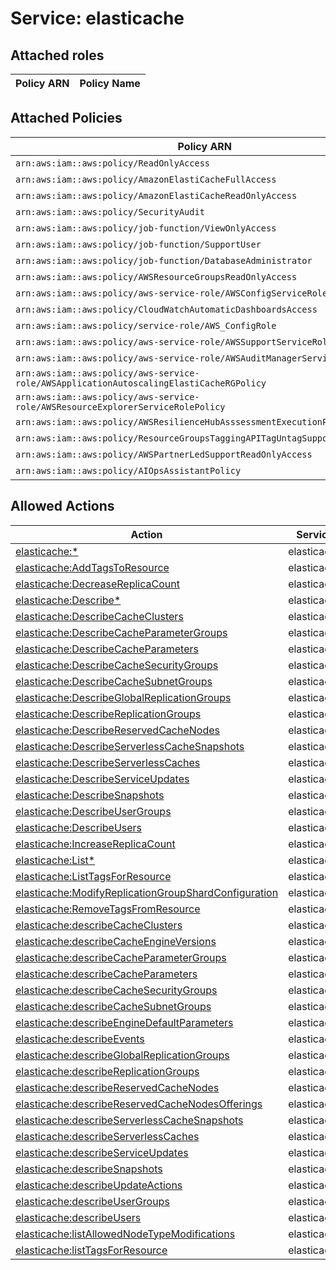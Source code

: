 # Service: elasticache

## Attached roles

| Policy ARN | Policy Name |
|------------|-------------|
## Attached Policies

| Policy ARN | Policy Name |
|------------|-------------|
| `arn:aws:iam::aws:policy/ReadOnlyAccess` | [ReadOnlyAccess](../policies.md#readonlyaccess) |
| `arn:aws:iam::aws:policy/AmazonElastiCacheFullAccess` | [AmazonElastiCacheFullAccess](../policies.md#amazonelasticachefullaccess) |
| `arn:aws:iam::aws:policy/AmazonElastiCacheReadOnlyAccess` | [AmazonElastiCacheReadOnlyAccess](../policies.md#amazonelasticachereadonlyaccess) |
| `arn:aws:iam::aws:policy/SecurityAudit` | [SecurityAudit](../policies.md#securityaudit) |
| `arn:aws:iam::aws:policy/job-function/ViewOnlyAccess` | [ViewOnlyAccess](../policies.md#viewonlyaccess) |
| `arn:aws:iam::aws:policy/job-function/SupportUser` | [SupportUser](../policies.md#supportuser) |
| `arn:aws:iam::aws:policy/job-function/DatabaseAdministrator` | [DatabaseAdministrator](../policies.md#databaseadministrator) |
| `arn:aws:iam::aws:policy/AWSResourceGroupsReadOnlyAccess` | [AWSResourceGroupsReadOnlyAccess](../policies.md#awsresourcegroupsreadonlyaccess) |
| `arn:aws:iam::aws:policy/aws-service-role/AWSConfigServiceRolePolicy` | [AWSConfigServiceRolePolicy](../policies.md#awsconfigservicerolepolicy) |
| `arn:aws:iam::aws:policy/CloudWatchAutomaticDashboardsAccess` | [CloudWatchAutomaticDashboardsAccess](../policies.md#cloudwatchautomaticdashboardsaccess) |
| `arn:aws:iam::aws:policy/service-role/AWS_ConfigRole` | [AWS_ConfigRole](../policies.md#aws_configrole) |
| `arn:aws:iam::aws:policy/aws-service-role/AWSSupportServiceRolePolicy` | [AWSSupportServiceRolePolicy](../policies.md#awssupportservicerolepolicy) |
| `arn:aws:iam::aws:policy/aws-service-role/AWSAuditManagerServiceRolePolicy` | [AWSAuditManagerServiceRolePolicy](../policies.md#awsauditmanagerservicerolepolicy) |
| `arn:aws:iam::aws:policy/aws-service-role/AWSApplicationAutoscalingElastiCacheRGPolicy` | [AWSApplicationAutoscalingElastiCacheRGPolicy](../policies.md#awsapplicationautoscalingelasticachergpolicy) |
| `arn:aws:iam::aws:policy/aws-service-role/AWSResourceExplorerServiceRolePolicy` | [AWSResourceExplorerServiceRolePolicy](../policies.md#awsresourceexplorerservicerolepolicy) |
| `arn:aws:iam::aws:policy/AWSResilienceHubAsssessmentExecutionPolicy` | [AWSResilienceHubAsssessmentExecutionPolicy](../policies.md#awsresiliencehubasssessmentexecutionpolicy) |
| `arn:aws:iam::aws:policy/ResourceGroupsTaggingAPITagUntagSupportedResources` | [ResourceGroupsTaggingAPITagUntagSupportedResources](../policies.md#resourcegroupstaggingapitaguntagsupportedresources) |
| `arn:aws:iam::aws:policy/AWSPartnerLedSupportReadOnlyAccess` | [AWSPartnerLedSupportReadOnlyAccess](../policies.md#awspartnerledsupportreadonlyaccess) |
| `arn:aws:iam::aws:policy/AIOpsAssistantPolicy` | [AIOpsAssistantPolicy](../policies.md#aiopsassistantpolicy) |

## Allowed Actions

| Action | Service |
|--------|---------|
| [elasticache:*](../actions.md#elasticache:all) | elasticache |
| [elasticache:AddTagsToResource](../actions.md#elasticache:addtagstoresource) | elasticache |
| [elasticache:DecreaseReplicaCount](../actions.md#elasticache:decreasereplicacount) | elasticache |
| [elasticache:Describe*](../actions.md#elasticache:describeall) | elasticache |
| [elasticache:DescribeCacheClusters](../actions.md#elasticache:describecacheclusters) | elasticache |
| [elasticache:DescribeCacheParameterGroups](../actions.md#elasticache:describecacheparametergroups) | elasticache |
| [elasticache:DescribeCacheParameters](../actions.md#elasticache:describecacheparameters) | elasticache |
| [elasticache:DescribeCacheSecurityGroups](../actions.md#elasticache:describecachesecuritygroups) | elasticache |
| [elasticache:DescribeCacheSubnetGroups](../actions.md#elasticache:describecachesubnetgroups) | elasticache |
| [elasticache:DescribeGlobalReplicationGroups](../actions.md#elasticache:describeglobalreplicationgroups) | elasticache |
| [elasticache:DescribeReplicationGroups](../actions.md#elasticache:describereplicationgroups) | elasticache |
| [elasticache:DescribeReservedCacheNodes](../actions.md#elasticache:describereservedcachenodes) | elasticache |
| [elasticache:DescribeServerlessCacheSnapshots](../actions.md#elasticache:describeserverlesscachesnapshots) | elasticache |
| [elasticache:DescribeServerlessCaches](../actions.md#elasticache:describeserverlesscaches) | elasticache |
| [elasticache:DescribeServiceUpdates](../actions.md#elasticache:describeserviceupdates) | elasticache |
| [elasticache:DescribeSnapshots](../actions.md#elasticache:describesnapshots) | elasticache |
| [elasticache:DescribeUserGroups](../actions.md#elasticache:describeusergroups) | elasticache |
| [elasticache:DescribeUsers](../actions.md#elasticache:describeusers) | elasticache |
| [elasticache:IncreaseReplicaCount](../actions.md#elasticache:increasereplicacount) | elasticache |
| [elasticache:List*](../actions.md#elasticache:listall) | elasticache |
| [elasticache:ListTagsForResource](../actions.md#elasticache:listtagsforresource) | elasticache |
| [elasticache:ModifyReplicationGroupShardConfiguration](../actions.md#elasticache:modifyreplicationgroupshardconfiguration) | elasticache |
| [elasticache:RemoveTagsFromResource](../actions.md#elasticache:removetagsfromresource) | elasticache |
| [elasticache:describeCacheClusters](../actions.md#elasticache:describecacheclusters) | elasticache |
| [elasticache:describeCacheEngineVersions](../actions.md#elasticache:describecacheengineversions) | elasticache |
| [elasticache:describeCacheParameterGroups](../actions.md#elasticache:describecacheparametergroups) | elasticache |
| [elasticache:describeCacheParameters](../actions.md#elasticache:describecacheparameters) | elasticache |
| [elasticache:describeCacheSecurityGroups](../actions.md#elasticache:describecachesecuritygroups) | elasticache |
| [elasticache:describeCacheSubnetGroups](../actions.md#elasticache:describecachesubnetgroups) | elasticache |
| [elasticache:describeEngineDefaultParameters](../actions.md#elasticache:describeenginedefaultparameters) | elasticache |
| [elasticache:describeEvents](../actions.md#elasticache:describeevents) | elasticache |
| [elasticache:describeGlobalReplicationGroups](../actions.md#elasticache:describeglobalreplicationgroups) | elasticache |
| [elasticache:describeReplicationGroups](../actions.md#elasticache:describereplicationgroups) | elasticache |
| [elasticache:describeReservedCacheNodes](../actions.md#elasticache:describereservedcachenodes) | elasticache |
| [elasticache:describeReservedCacheNodesOfferings](../actions.md#elasticache:describereservedcachenodesofferings) | elasticache |
| [elasticache:describeServerlessCacheSnapshots](../actions.md#elasticache:describeserverlesscachesnapshots) | elasticache |
| [elasticache:describeServerlessCaches](../actions.md#elasticache:describeserverlesscaches) | elasticache |
| [elasticache:describeServiceUpdates](../actions.md#elasticache:describeserviceupdates) | elasticache |
| [elasticache:describeSnapshots](../actions.md#elasticache:describesnapshots) | elasticache |
| [elasticache:describeUpdateActions](../actions.md#elasticache:describeupdateactions) | elasticache |
| [elasticache:describeUserGroups](../actions.md#elasticache:describeusergroups) | elasticache |
| [elasticache:describeUsers](../actions.md#elasticache:describeusers) | elasticache |
| [elasticache:listAllowedNodeTypeModifications](../actions.md#elasticache:listallowednodetypemodifications) | elasticache |
| [elasticache:listTagsForResource](../actions.md#elasticache:listtagsforresource) | elasticache |